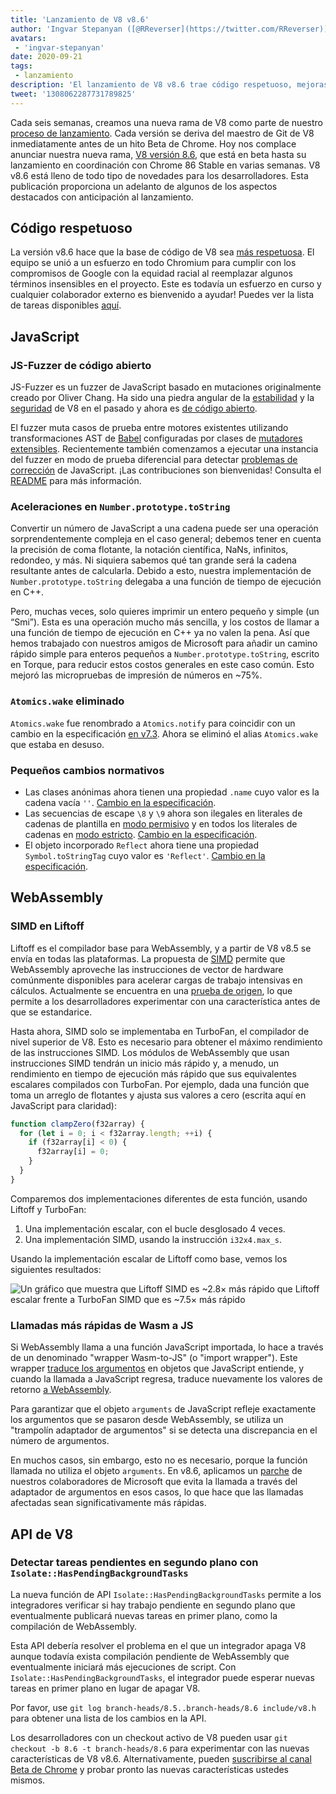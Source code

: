 ```yaml
---
title: 'Lanzamiento de V8 v8.6'
author: 'Ingvar Stepanyan ([@RReverser](https://twitter.com/RReverser)), un fuzzer de teclado'
avatars:
 - 'ingvar-stepanyan'
date: 2020-09-21
tags:
 - lanzamiento
description: 'El lanzamiento de V8 v8.6 trae código respetuoso, mejoras de rendimiento y cambios normativos.'
tweet: '1308062287731789825'
---
```

Cada seis semanas, creamos una nueva rama de V8 como parte de nuestro [proceso de lanzamiento](https://v8.dev/docs/release-process). Cada versión se deriva del maestro de Git de V8 inmediatamente antes de un hito Beta de Chrome. Hoy nos complace anunciar nuestra nueva rama, [V8 versión 8.6](https://chromium.googlesource.com/v8/v8.git/+log/branch-heads/8.6), que está en beta hasta su lanzamiento en coordinación con Chrome 86 Stable en varias semanas. V8 v8.6 está lleno de todo tipo de novedades para los desarrolladores. Esta publicación proporciona un adelanto de algunos de los aspectos destacados con anticipación al lanzamiento.

<!--truncate-->
## Código respetuoso

La versión v8.6 hace que la base de código de V8 sea [más respetuosa](https://v8.dev/docs/respectful-code). El equipo se unió a un esfuerzo en todo Chromium para cumplir con los compromisos de Google con la equidad racial al reemplazar algunos términos insensibles en el proyecto. Este es todavía un esfuerzo en curso y cualquier colaborador externo es bienvenido a ayudar! Puedes ver la lista de tareas disponibles [aquí](https://docs.google.com/document/d/1rK7NQK64c53-qbEG-N5xz7uY_QUVI45sUxinbyikCYM/edit).

## JavaScript

### JS-Fuzzer de código abierto

JS-Fuzzer es un fuzzer de JavaScript basado en mutaciones originalmente creado por Oliver Chang. Ha sido una piedra angular de la [estabilidad](https://bugs.chromium.org/p/chromium/issues/list?q=ochang_js_fuzzer%20label%3AStability-Crash%20label%3AClusterfuzz%20-status%3AWontFix%20-status%3ADuplicate&can=1) y la [seguridad](https://bugs.chromium.org/p/chromium/issues/list?q=ochang_js_fuzzer%20label%3ASecurity%20label%3AClusterfuzz%20-status%3AWontFix%20-status%3ADuplicate&can=1) de V8 en el pasado y ahora es [de código abierto](https://chromium-review.googlesource.com/c/v8/v8/+/2320330).

El fuzzer muta casos de prueba entre motores existentes utilizando transformaciones AST de [Babel](https://babeljs.io/) configuradas por clases de [mutadores extensibles](https://chromium.googlesource.com/v8/v8/+/320d98709f/tools/clusterfuzz/js_fuzzer/mutators/). Recientemente también comenzamos a ejecutar una instancia del fuzzer en modo de prueba diferencial para detectar [problemas de corrección](https://bugs.chromium.org/p/chromium/issues/list?q=blocking%3A1050674%20-status%3ADuplicate&can=1) de JavaScript. ¡Las contribuciones son bienvenidas! Consulta el [README](https://chromium.googlesource.com/v8/v8/+/master/tools/clusterfuzz/js_fuzzer/README.md) para más información.

### Aceleraciones en `Number.prototype.toString`

Convertir un número de JavaScript a una cadena puede ser una operación sorprendentemente compleja en el caso general; debemos tener en cuenta la precisión de coma flotante, la notación científica, NaNs, infinitos, redondeo, y más. Ni siquiera sabemos qué tan grande será la cadena resultante antes de calcularla. Debido a esto, nuestra implementación de `Number.prototype.toString` delegaba a una función de tiempo de ejecución en C++.

Pero, muchas veces, solo quieres imprimir un entero pequeño y simple (un “Smi”). Esta es una operación mucho más sencilla, y los costos de llamar a una función de tiempo de ejecución en C++ ya no valen la pena. Así que hemos trabajado con nuestros amigos de Microsoft para añadir un camino rápido simple para enteros pequeños a `Number.prototype.toString`, escrito en Torque, para reducir estos costos generales en este caso común. Esto mejoró las micropruebas de impresión de números en ~75%.

### `Atomics.wake` eliminado

`Atomics.wake` fue renombrado a `Atomics.notify` para coincidir con un cambio en la especificación [en v7.3](https://v8.dev/blog/v8-release-73#atomics.notify). Ahora se eliminó el alias `Atomics.wake` que estaba en desuso.

### Pequeños cambios normativos

- Las clases anónimas ahora tienen una propiedad `.name` cuyo valor es la cadena vacía `''`. [Cambio en la especificación](https://github.com/tc39/ecma262/pull/1490).
- Las secuencias de escape `\8` y `\9` ahora son ilegales en literales de cadenas de plantilla en [modo permisivo](https://developer.mozilla.org/en-US/docs/Glossary/Sloppy_mode) y en todos los literales de cadenas en [modo estricto](https://developer.mozilla.org/en-US/docs/Web/JavaScript/Reference/Strict_mode). [Cambio en la especificación](https://github.com/tc39/ecma262/pull/2054).
- El objeto incorporado `Reflect` ahora tiene una propiedad `Symbol.toStringTag` cuyo valor es `'Reflect'`. [Cambio en la especificación](https://github.com/tc39/ecma262/pull/2057).

## WebAssembly

### SIMD en Liftoff

Liftoff es el compilador base para WebAssembly, y a partir de V8 v8.5 se envía en todas las plataformas. La propuesta de [SIMD](https://v8.dev/features/simd) permite que WebAssembly aproveche las instrucciones de vector de hardware comúnmente disponibles para acelerar cargas de trabajo intensivas en cálculos. Actualmente se encuentra en una [prueba de origen](https://v8.dev/blog/v8-release-84#simd-origin-trial), lo que permite a los desarrolladores experimentar con una característica antes de que se estandarice.

Hasta ahora, SIMD solo se implementaba en TurboFan, el compilador de nivel superior de V8. Esto es necesario para obtener el máximo rendimiento de las instrucciones SIMD. Los módulos de WebAssembly que usan instrucciones SIMD tendrán un inicio más rápido y, a menudo, un rendimiento en tiempo de ejecución más rápido que sus equivalentes escalares compilados con TurboFan. Por ejemplo, dada una función que toma un arreglo de flotantes y ajusta sus valores a cero (escrita aquí en JavaScript para claridad):

```js
function clampZero(f32array) {
  for (let i = 0; i < f32array.length; ++i) {
    if (f32array[i] < 0) {
      f32array[i] = 0;
    }
  }
}
```

Comparemos dos implementaciones diferentes de esta función, usando Liftoff y TurboFan:

1. Una implementación escalar, con el bucle desglosado 4 veces.
2. Una implementación SIMD, usando la instrucción `i32x4.max_s`.

Usando la implementación escalar de Liftoff como base, vemos los siguientes resultados:

![Un gráfico que muestra que Liftoff SIMD es ~2.8× más rápido que Liftoff escalar frente a TurboFan SIMD que es ~7.5× más rápido](/_img/v8-release-86/simd.svg)

### Llamadas más rápidas de Wasm a JS

Si WebAssembly llama a una función JavaScript importada, lo hace a través de un denominado "wrapper Wasm-to-JS" (o "import wrapper"). Este wrapper [traduce los argumentos](https://webassembly.github.io/spec/js-api/index.html#tojsvalue) en objetos que JavaScript entiende, y cuando la llamada a JavaScript regresa, traduce nuevamente los valores de retorno [a WebAssembly](https://webassembly.github.io/spec/js-api/index.html#towebassemblyvalue).

Para garantizar que el objeto `arguments` de JavaScript refleje exactamente los argumentos que se pasaron desde WebAssembly, se utiliza un "trampolín adaptador de argumentos" si se detecta una discrepancia en el número de argumentos.

En muchos casos, sin embargo, esto no es necesario, porque la función llamada no utiliza el objeto `arguments`. En v8.6, aplicamos un [parche](https://crrev.com/c/2317061) de nuestros colaboradores de Microsoft que evita la llamada a través del adaptador de argumentos en esos casos, lo que hace que las llamadas afectadas sean significativamente más rápidas.

## API de V8

### Detectar tareas pendientes en segundo plano con `Isolate::HasPendingBackgroundTasks`

La nueva función de API `Isolate::HasPendingBackgroundTasks` permite a los integradores verificar si hay trabajo pendiente en segundo plano que eventualmente publicará nuevas tareas en primer plano, como la compilación de WebAssembly.

Esta API debería resolver el problema en el que un integrador apaga V8 aunque todavía exista compilación pendiente de WebAssembly que eventualmente iniciará más ejecuciones de script. Con `Isolate::HasPendingBackgroundTasks`, el integrador puede esperar nuevas tareas en primer plano en lugar de apagar V8.

Por favor, use `git log branch-heads/8.5..branch-heads/8.6 include/v8.h` para obtener una lista de los cambios en la API.

Los desarrolladores con un checkout activo de V8 pueden usar `git checkout -b 8.6 -t branch-heads/8.6` para experimentar con las nuevas características de V8 v8.6. Alternativamente, pueden [suscribirse al canal Beta de Chrome](https://www.google.com/chrome/browser/beta.html) y probar pronto las nuevas características ustedes mismos.
